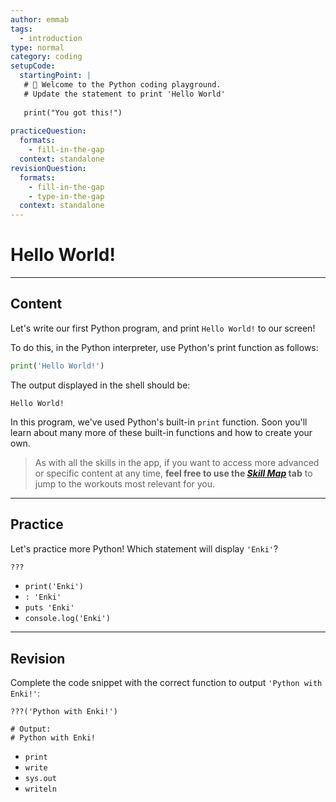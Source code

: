 ```yaml
---
author: emmab
tags:
  - introduction
type: normal
category: coding
setupCode:
  startingPoint: |
   # 👋 Welcome to the Python coding playground.
   # Update the statement to print 'Hello World'
   
   print("You got this!")
   
practiceQuestion:
  formats:
    - fill-in-the-gap
  context: standalone
revisionQuestion:
  formats:
    - fill-in-the-gap
    - type-in-the-gap
  context: standalone
---
```


# Hello World!


---

## Content

Let's write our first Python program, and print `Hello World!` to our screen!

To do this, in the Python interpreter, use Python's print function as follows:

```python
print('Hello World!')
```

The output displayed in the shell should be:

```Plain Text
Hello World!
```

In this program, we've used Python's built-in `print` function. Soon you'll learn about many more of these built-in functions and how to create your own.


> As with all the skills in the app, if you want to access more advanced or specific content at any time, **feel free to use the [*Skill Map*](https://enki.com/skill/selection) tab** to jump to the workouts most relevant for you.

---

## Practice

Let's practice more Python! Which statement will display `'Enki'`?

```python
???
```

- `print('Enki')`
- `: 'Enki'`
- `puts 'Enki'`
- `console.log('Enki')`


---

## Revision

Complete the code snippet with the correct function to output `'Python with Enki!'`:

```plain-text
???('Python with Enki!')

# Output:
# Python with Enki!
```

- `print`
- `write`
- `sys.out`
- `writeln`
 

